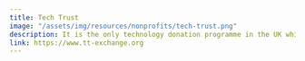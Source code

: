 ```yaml
---
title: Tech Trust
image: "/assets/img/resources/nonprofits/tech-trust.png"
description: It is the only technology donation programme in the UK which can help your charity save money, raise more funds and give you access to major technology companies' donation programmes,
link: https://www.tt-exchange.org
---
```

